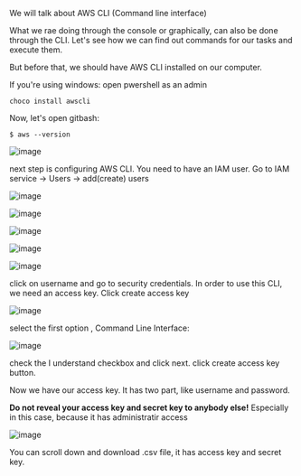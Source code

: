 We will talk about AWS CLI (Command line interface)

What we rae doing through the console or graphically, can also be done through the CLI. Let's see how we can find out commands for our tasks and execute them.

But before that, we should have AWS CLI installed on our computer. 

If you're using windows: open pwershell as an admin

```
choco install awscli
```

Now, let's open gitbash:

```
$ aws --version
```
![image](https://github.com/bengisugelin/DevOps/assets/113550043/2b7d7b70-60f7-49f6-afe0-f14531dcc452)

next step is configuring AWS CLI. You need to have an IAM user. Go to IAM service -> Users -> add(create) users

![image](https://github.com/bengisugelin/DevOps/assets/113550043/2c6b420e-9f7d-42de-9b44-8b00acf67da7)


![image](https://github.com/bengisugelin/DevOps/assets/113550043/3555742c-3626-4de8-82cf-84eb9e161b92)


![image](https://github.com/bengisugelin/DevOps/assets/113550043/f8cbf11c-0d8e-47fc-91ca-48c09e4eb0e1)


![image](https://github.com/bengisugelin/DevOps/assets/113550043/3ff444f4-725e-4c12-9cd0-f2fb76bda2f4)

![image](https://github.com/bengisugelin/DevOps/assets/113550043/895cc714-211d-4b97-8f63-91c1cb639284)


click on username and go to security credentials. In order to use this CLI, we need an access key. Click create access key

![image](https://github.com/bengisugelin/DevOps/assets/113550043/8d147ce3-a0cd-4e04-b59d-9f3036a568d6)

select the first option , Command Line Interface:

![image](https://github.com/bengisugelin/DevOps/assets/113550043/69dcbed5-a3d1-499f-a6e3-ea7dd239c44b)

check the I understand checkbox and click next. click create access key button.


Now we have our access key. It has two part, like username and password.

**Do not reveal your access key and secret key to anybody else!**  Especially in this case, because it has administratir access 

![image](https://github.com/bengisugelin/DevOps/assets/113550043/83b9b235-48bf-4967-b734-d99c1a026aa5)

You can scroll down and download .csv file, it has access key and secret key.
